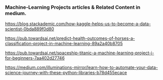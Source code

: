 ### Machine-Learning Projects articles & Related Content in medium.

https://blog.stackademic.com/how-kaggle-helps-us-to-become-a-data-scientist-0bda889f0d80

https://pub.towardsai.net/predict-health-outcomes-of-horses-a-classification-project-in-machine-learning-89a2a40b8705

https://pub.towardsai.net/spaceship-titanic-a-machine-learning-project-i-for-beginners-7aa402d27746

https://medium.com/illuminations-mirror/learn-how-to-automate-your-data-science-journey-with-these-python-libraries-b78d455ecace
